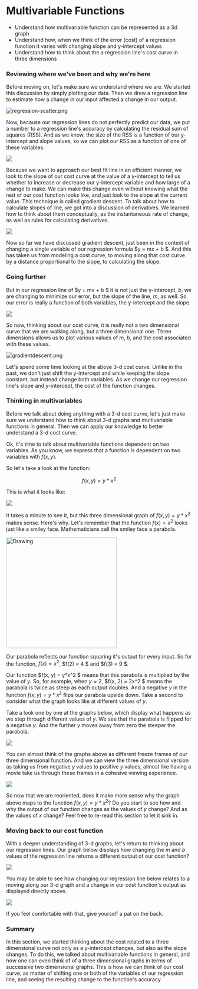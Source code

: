 
# Multivariable Functions

* Understand how multivariable function can be represented as a 3d graph
* Understand how, when we think of the error (cost) of a regression function it varies with changing slope and y-intercept values
* Understand how to think about the a regression line's cost curve in three dimensions

### Reviewing where we've been and why we're here

Before moving on, let's make sure we understand where we are.  We started this discussion by simply plotting our data.  Then we drew a regression line to estimate how a change in our input affected a change in our output.

![regression-scatter.png](./regression-scatter.png)

Now, because our regression lines do not perfectly predict our data, we put a number to a regression line's accuracy by calculating the residual sum of squares (RSS).  And as we know, the size of the RSS is a function of our y-intercept and slope values, so we can plot our RSS as a function of one of these variables.

![](./cost-curve.png)

Because we want to approach our best fit line in an efficient manner, we look to the slope of our cost curve at the value of a y-intercept to tell us whether to increase or decrease our y-intercept variable and how large of a change to make.   We can make this change even without knowing what the rest of our cost function looks like, and just look to the slope at the current value.  This technique is called gradient descent.  To talk about how to calculate slopes of line, we got into a discussion of derivatives.  We learned how to think about them conceptually, as the instantaneous rate of change, as well as rules for calculating derivatives.

![](./tangent-lines.png)

Now so far we have discussed gradient descent, just been in the context of changing a single variable of our regression formula $y = mx + b $.  And this has taken us from modeling a cost curve, to moving along that cost curve by a distance proportional to the slope, to calculating the slope.

### Going further

But in our regression line of $y = mx + b $ it is not just the y-intercept, $b$, we are changing to minimize our error, but the slope of the line, $m$, as well.  So our error is really a function of both variables, the y-intercept and the slope.

![](./regression-scatter.png)

So now, thinking about our cost curve, it is really not a two dimensional curve that we are walking along, but a three dimensional one.  Three dimensions allows us to plot various values of $m$, $b$, and the cost associated with these values.

![gradientdescent.png](attachment:gradientdescent.png)

Let's spend some time looking at the above 3-d cost curve.  Unlike in the past, we don't just shift the y-intercept and while keeping the slope constant, but instead change both variables.  As we change our regression line's slope and y-intercept, the cost of the function changes.

### Thinking in multivariables

Before we talk about doing anything with a 3-d cost curve, let's just make sure we understand how to think about 3-d graphs and multivariable functions in general.  Then we can apply our knowledge to better understand a 3-d cost curve.

Ok, it's time to talk about multivariable functions dependent on two variables.  As you know, we express that a function is dependent on two variables with $f(x, y)$.  

So let's take a look at the function:

$$ f(x,y) = y* x^2 $$

This is what it looks like:

![](./parabolayx2.png)

It takes a minute to see it, but this three dimensional graph of $f(x,y) = y*x^2$ makes sense.  Here's why.  Let's remember that the function $f(x) = x^2$ looks just like a smiley face.  Mathematicians call the smiley face a parabola.

<img src="./parabola.png" alt="Drawing" style="width: 300px;"/>

Our parabola reflects our function squaring it's output for every input.  So for the function, $f(x) = x^2$, $f(2) = 4 $ and $f(3) = 9 $.

Our function $f(x, y) = y*x^2 $ means that this parabola is multiplied by the value of $y$.  So, for example, when $y = 2$,  $f(x, 2) = 2x^2 $ means the parabola is twice as steep as each output doubles.  And a negative $y$ in the function $f(x,y) = y*x^2$  flips our parabola upside down.  Take a second to consider what the graph looks like at different values of $y$.

Take a look one by one at the graphs below, which display what happens as we step through different values of $y$.  We see that the parabola is flipped for a negative $y$.  And the further $y$ moves away from zero the steeper the parabola.  

![](./yx2-frames.png)

You can almost think of the graphs above as different freeze frames of our three dimensional function.  And we can view the three dimensional version as taking us from negative $y$ values to positive $y$ values, almost like having a movie take us through these frames in a cohesive viewing experience.

![](./parabolayx2.png)

So now that we are reoriented, does it make more sense why the graph above maps to the function $f(x,y) = y*x^2$?  Do you start to see how and why the output of our function changes as the values of $y$ change?  And as the values of $x$ change?  Feel free to re-read this section to let it sink in.

### Moving back to our cost function

With a deeper understanding of 3-d graphs, let's return to thinking about our regression lines.  Our graph below displays how changing the $m$ and $b$ values of the regression line returns a different output of our cost function?

![](./gradientdescent.png)

You may be able to see how changing our regression line below relates to a moving along our 3-d graph and a change in our cost function's output as displayed directly above.

![](./regression-scatter.png)

If you feel comfortable with that, give yourself a pat on the back.

### Summary

In this section, we started thinking about the cost related to a three dimensional curve not only as a y-intercept changes, but also as the slope changes.  To do this, we talked about multivariable functions in general, and how one can even think of of a three dimensional graphs in terms of successive two dimensional graphs.  This is how we can think of our cost curve, as matter of shifting one or both of the variables of our regression line, and seeing the resulting change to the function's accuracy.   
